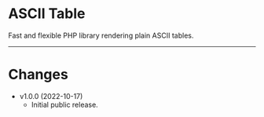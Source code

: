 # ASCII Table

Fast and flexible PHP library rendering plain ASCII tables.

---

# Changes

* v1.0.0 (2022-10-17)
  * Initial public release. 
